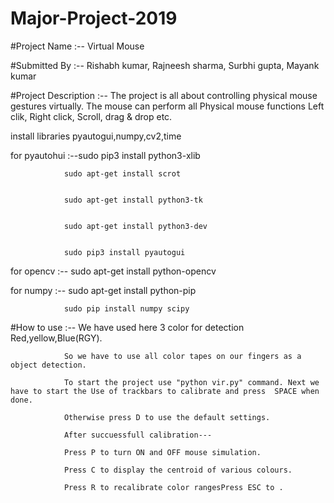 # Major-Project-2019


#Project Name :-- Virtual Mouse

#Submitted By :-- Rishabh kumar, Rajneesh sharma, Surbhi gupta, Mayank kumar

#Project Description :--
                        The project is all about controlling physical mouse gestures virtually.
                        The mouse can perform all Physical mouse functions Left clik, Right click, Scroll, drag & drop etc.
  
  
  
install libraries pyautogui,numpy,cv2,time


for pyautohui :--sudo pip3 install python3-xlib


                sudo apt-get install scrot
                
                
                sudo apt-get install python3-tk
                
                
                sudo apt-get install python3-dev
                
                
                sudo pip3 install pyautogui
                
                
for opencv :-- sudo apt-get install python-opencv


for numpy :--  sudo apt-get install python-pip  


                sudo pip install numpy scipy


#How to use :-- 
We have used here 3 color for detection Red,yellow,Blue(RGY).

                So we have to use all color tapes on our fingers as a object detection.
                
                To start the project use "python vir.py" command. Next we have to start the Use of trackbars to calibrate and press  SPACE when done.
                
                Otherwise press D to use the default settings.
                
                After succuessfull calibration---
                
                Press P to turn ON and OFF mouse simulation.
                
                Press C to display the centroid of various colours.
                
                Press R to recalibrate color rangesPress ESC to .


